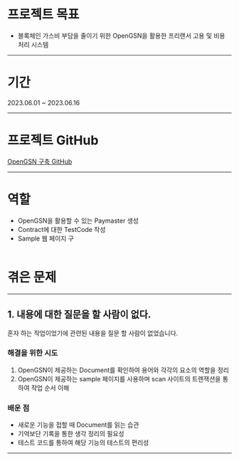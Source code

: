 # 프로젝트 목표

- 블록체인 가스비 부담을 줄이기 위한 OpenGSN을 활용한 프리랜서 고용 및 비용 처리 시스템

---

# 기간

2023.06.01 ~ 2023.06.16

---

# 프로젝트 GitHub

[OpenGSN 구축 GitHub](https://github.com/rainbow96bear/GSNtest)

---

# 역할

- OpenGSN을 활용할 수 있는 Paymaster 생성
- Contract에 대한 TestCode 작성
- Sample 웹 페이지 구
  <br>
  <br>

# 겪은 문제

---

## 1. 내용에 대한 질문을 할 사람이 없다.

혼자 하는 작업이었기에 관련된 내용을 질문 할 사람이 없었습니다.

### 해결을 위한 시도

1. OpenGSN이 제공하는 Document를 확인하여 용어와 각각의 요소의 역할을 정리
2. OpenGSN이 제공하는 sample 페이지를 사용하며 scan 사이트의 트렌잭션을 통하여 작업 순서 이해

### 배운 점

- 새로운 기능을 접할 때 Document를 읽는 습관
- 기억보단 기록을 통한 생각 정리의 필요성
- 테스트 코드를 통하여 해당 기능의 테스트의 편리성

---
